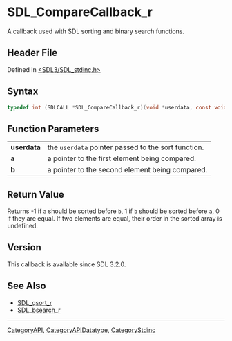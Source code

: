 # SDL_CompareCallback_r

A callback used with SDL sorting and binary search functions.

## Header File

Defined in [<SDL3/SDL_stdinc.h>](https://github.com/libsdl-org/SDL/blob/main/include/SDL3/SDL_stdinc.h)

## Syntax

```c
typedef int (SDLCALL *SDL_CompareCallback_r)(void *userdata, const void *a, const void *b);
```

## Function Parameters

|              |                                                     |
| ------------ | --------------------------------------------------- |
| **userdata** | the `userdata` pointer passed to the sort function. |
| **a**        | a pointer to the first element being compared.      |
| **b**        | a pointer to the second element being compared.     |

## Return Value

Returns -1 if `a` should be sorted before `b`, 1 if `b` should be sorted
before `a`, 0 if they are equal. If two elements are equal, their order in
the sorted array is undefined.

## Version

This callback is available since SDL 3.2.0.

## See Also

- [SDL_qsort_r](SDL_qsort_r)
- [SDL_bsearch_r](SDL_bsearch_r)

----
[CategoryAPI](CategoryAPI), [CategoryAPIDatatype](CategoryAPIDatatype), [CategoryStdinc](CategoryStdinc)

